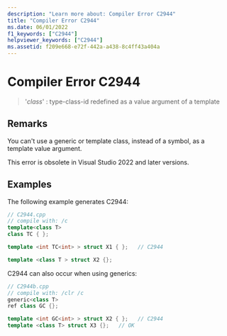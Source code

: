 ```yaml
---
description: "Learn more about: Compiler Error C2944"
title: "Compiler Error C2944"
ms.date: 06/01/2022
f1_keywords: ["C2944"]
helpviewer_keywords: ["C2944"]
ms.assetid: f209e668-e72f-442a-a438-8c4ff43a404a
---
```

# Compiler Error C2944

> '*class*' : type-class-id redefined as a value argument of a template

## Remarks

You can't use a generic or template class, instead of a symbol, as a template value argument.

This error is obsolete in Visual Studio 2022 and later versions.

## Examples

The following example generates C2944:

```cpp
// C2944.cpp
// compile with: /c
template<class T>
class TC { };

template <int TC<int> > struct X1 { };   // C2944

template <class T > struct X2 {};
```

C2944 can also occur when using generics:

```cpp
// C2944b.cpp
// compile with: /clr /c
generic<class T>
ref class GC {};

template <int GC<int> > struct X2 { };   // C2944
template <class T> struct X3 {};   // OK
```

